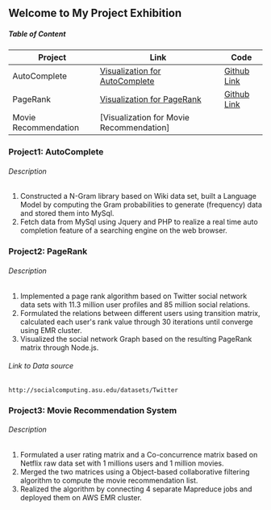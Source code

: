 ## Welcome to My Project Exhibition

##### Table of Content

| Project | Link | Code |
|-|-|-|
| AutoComplete | [Visualization for AutoComplete](http://54.215.249.110/autocomplete)| [Github Link](https://github.com/qwjlegend/myBigDataProjects/tree/master/AutoComplete) |
| PageRank |[Visualization for PageRank](http://54.215.249.110/pagerank_search) | [Github Link](https://github.com/qwjlegend/myBigDataProjects/tree/master/PageRank) |
| Movie Recommendation | [Visualization for Movie Recommendation] |

### Project1: AutoComplete


###### Description

1. Constructed a N-Gram library based on Wiki data set, built a Language Model by computing the Gram probabilities to generate (frequency) data and stored them into MySql.
2. Fetch data from MySql using Jquery and PHP to realize a real time auto completion feature of a searching engine on the web browser.




### Project2: PageRank
###### Description

1. Implemented a page rank algorithm based on Twitter social network data sets with 11.3 million user profiles and 85 million social relations. 
2. Formulated the relations between different users using transition matrix, calculated each user's rank value through 30 iterations until converge using EMR cluster.
3. Visualized the social network Graph based on the resulting PageRank matrix through Node.js.


###### Link to Data source
```
http://socialcomputing.asu.edu/datasets/Twitter
```
### Project3: Movie Recommendation System
###### Description

1. Formulated a user rating matrix and a Co-concurrence matrix based on Netflix raw data set with 1 millions users and 1 million movies.
2. Merged the two matrices using a Object-based collaborative filtering algorithm to compute the movie recommendation list.
3. Realized the algorithm by connecting 4 separate Mapreduce jobs and deployed them on AWS EMR cluster.



